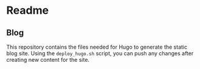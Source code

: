 # Readme

## Blog
This repository contains the files needed for Hugo to generate the static blog site. Using the `deploy_hugo.sh` script, you can push any changes after creating new content for the site.